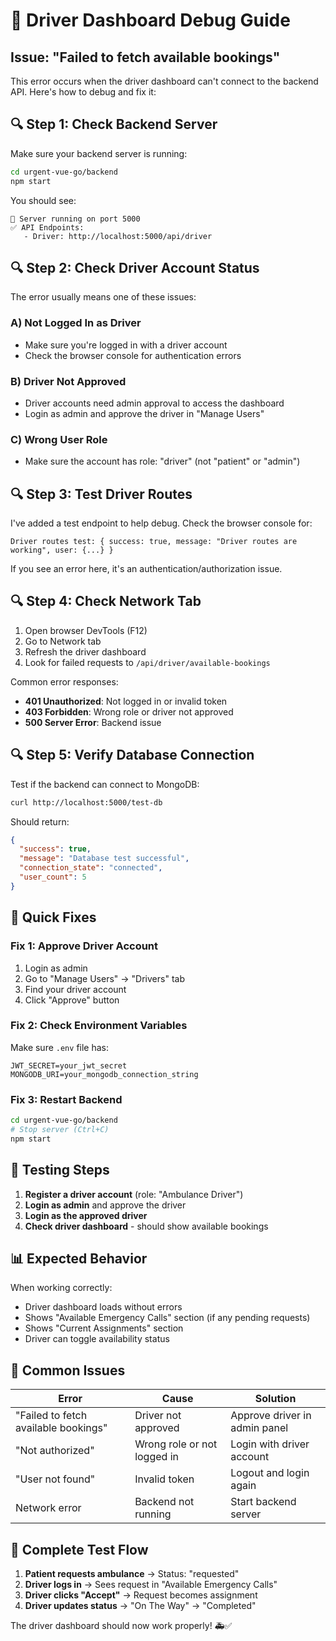 # 🚨 Driver Dashboard Debug Guide

## Issue: "Failed to fetch available bookings"

This error occurs when the driver dashboard can't connect to the backend API. Here's how to debug and fix it:

## 🔍 **Step 1: Check Backend Server**

Make sure your backend server is running:

```bash
cd urgent-vue-go/backend
npm start
```

You should see:

```
🚀 Server running on port 5000
✅ API Endpoints:
   - Driver: http://localhost:5000/api/driver
```

## 🔍 **Step 2: Check Driver Account Status**

The error usually means one of these issues:

### A) **Not Logged In as Driver**

- Make sure you're logged in with a driver account
- Check the browser console for authentication errors

### B) **Driver Not Approved**

- Driver accounts need admin approval to access the dashboard
- Login as admin and approve the driver in "Manage Users"

### C) **Wrong User Role**

- Make sure the account has role: "driver" (not "patient" or "admin")

## 🔍 **Step 3: Test Driver Routes**

I've added a test endpoint to help debug. Check the browser console for:

```
Driver routes test: { success: true, message: "Driver routes are working", user: {...} }
```

If you see an error here, it's an authentication/authorization issue.

## 🔍 **Step 4: Check Network Tab**

1. Open browser DevTools (F12)
2. Go to Network tab
3. Refresh the driver dashboard
4. Look for failed requests to `/api/driver/available-bookings`

Common error responses:

- **401 Unauthorized**: Not logged in or invalid token
- **403 Forbidden**: Wrong role or driver not approved
- **500 Server Error**: Backend issue

## 🔍 **Step 5: Verify Database Connection**

Test if the backend can connect to MongoDB:

```bash
curl http://localhost:5000/test-db
```

Should return:

```json
{
  "success": true,
  "message": "Database test successful",
  "connection_state": "connected",
  "user_count": 5
}
```

## 🔧 **Quick Fixes**

### Fix 1: Approve Driver Account

1. Login as admin
2. Go to "Manage Users" → "Drivers" tab
3. Find your driver account
4. Click "Approve" button

### Fix 2: Check Environment Variables

Make sure `.env` file has:

```
JWT_SECRET=your_jwt_secret
MONGODB_URI=your_mongodb_connection_string
```

### Fix 3: Restart Backend

```bash
cd urgent-vue-go/backend
# Stop server (Ctrl+C)
npm start
```

## 🧪 **Testing Steps**

1. **Register a driver account** (role: "Ambulance Driver")
2. **Login as admin** and approve the driver
3. **Login as the approved driver**
4. **Check driver dashboard** - should show available bookings

## 📊 **Expected Behavior**

When working correctly:

- Driver dashboard loads without errors
- Shows "Available Emergency Calls" section (if any pending requests)
- Shows "Current Assignments" section
- Driver can toggle availability status

## 🐛 **Common Issues**

| Error                                | Cause                       | Solution                      |
| ------------------------------------ | --------------------------- | ----------------------------- |
| "Failed to fetch available bookings" | Driver not approved         | Approve driver in admin panel |
| "Not authorized"                     | Wrong role or not logged in | Login with driver account     |
| "User not found"                     | Invalid token               | Logout and login again        |
| Network error                        | Backend not running         | Start backend server          |

## 🔄 **Complete Test Flow**

1. **Patient requests ambulance** → Status: "requested"
2. **Driver logs in** → Sees request in "Available Emergency Calls"
3. **Driver clicks "Accept"** → Request becomes assignment
4. **Driver updates status** → "On The Way" → "Completed"

The driver dashboard should now work properly! 🚑✅
